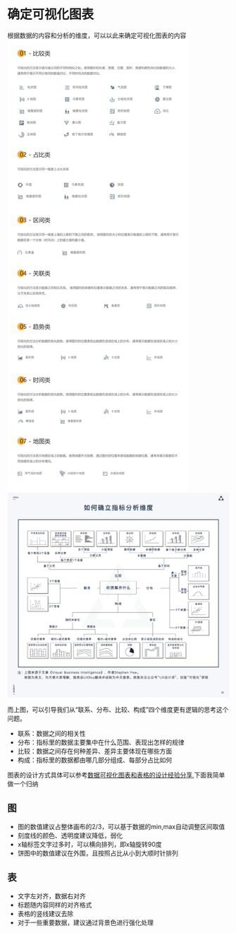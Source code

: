 # 确定可视化图表
根据数据的内容和分析的维度，可以以此来确定可视化图表的内容
![大屏可视化的主要内容](https://github.com/cjywoo/DataVNote/blob/master/docs/img/001.jpeg?raw=true)
![可视化图表分析](https://github.com/cjywoo/DataVNote/blob/master/docs/img/2190569.png?raw=true)

而上图，可以引导我们从“联系、分布、比较、构成”四个维度更有逻辑的思考这个问题。
* 联系：数据之间的相关性
* 分布：指标里的数据主要集中在什么范围、表现出怎样的规律
* 比较：数据之间存在何种差异、差异主要体现在哪些方面
* 构成：指标里的数据都由哪几部分组成、每部分占比如何

图表的设计方式具体可以参考[数据可视化图表和表格的设计经验分享](https://www.zcool.com.cn/article/ZOTY2NDE2.html),下面我简单做一个归纳

## 图
* 图的数值建议占整体画布的2/3，可以基于数据的min,max自动调整区间取值
* 刻度线的颜色、透明度建议降低，弱化
* x轴标签文字过多时，可以横向排列，即x轴旋转90度
* 饼图中的数值建议在外围，且按照占比从小到大顺时针排列

## 表
* 文字左对齐，数据右对齐
* 标题随内容同样的对齐格式
* 表格的竖线建议去除
* 对于一些重要数据，建议通过背景色进行强化处理